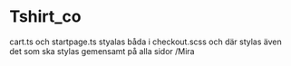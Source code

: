 # Tshirt_co

cart.ts och startpage.ts styalas båda i checkout.scss
och där stylas även det som ska stylas gemensamt på alla sidor
/Mira
